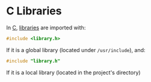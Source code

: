# C Libraries
In [C](../CS50x/Week-1_C/CS50x_C.md), [libraries](../CS50x/Week-1_C/CS50x_Libraries.md) are imported with:

```c
#include <library.h>
```
If it is a global library (located under `/usr/include`), and:

```c
#include "library.h"
```
If it is a local library (located in the project's directory)
